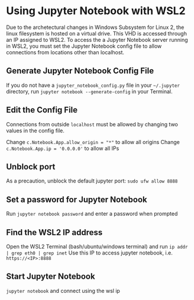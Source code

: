 # Using Jupyter Notebook with WSL2

Due to the archetectural changes in Windows Subsystem for Linux 2, the linux filesystem is hosted on a virtual drive. This VHD is accessed through an IP assigned to WSL2. To access the a Jupyter Notebook server running in WSL2, you must set the Jupyter Notebook config file to allow connections from locations other than localhost. 

## Generate Jupyter Notebook Config File

If you do not have a `jupyter_notebook_config.py` file in your `~/.jupyter` directory, run `jupyter notebook --generate-config` in your Terminal. 

## Edit the Config File

Connections from outside `localhost` must be allowed by changing two values in the config file.

Change `c.Notebook.App.allow_origin = "*"` to allow all origins
Change `c.Notebook.App.ip = '0.0.0.0'` to allow all IPs

## Unblock port

As a precaution, unblock the default jupyter port: `sudo ufw allow 8888`

## Set a password for Jupyter Notebook

Run `jupyter notebook password` and enter a password when prompted

## Find the WSL2 IP address
Open the WSL2 Terminal (bash/ubuntu/windows terminal) and run `ip addr | grep eth0 | grep inet`
Use this IP to access jupyter notebook, i.e. `https://<IP>:8888`

## Start Jupyter Notebook

`jupyter notebook` and connect using the wsl ip
